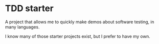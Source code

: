 # TDD starter

A project that allows me to quickly make demos about software testing, in many languages.

I know many of those starter projects exist, but I prefer to have my own.
